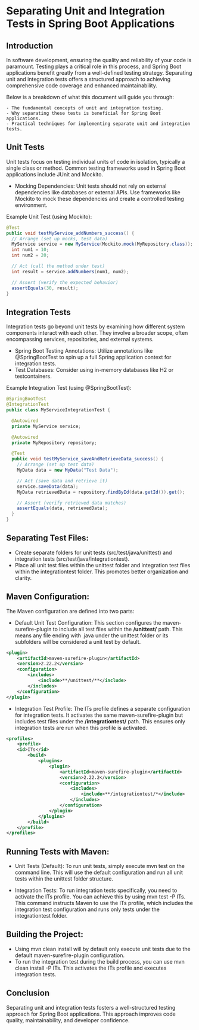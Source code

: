 # Separating Unit and Integration Tests in Spring Boot Applications

## Introduction

In software development, ensuring the quality and reliability of your code is paramount. Testing plays a critical role in this process, and Spring Boot applications benefit greatly from a well-defined testing strategy. Separating unit and integration tests offers a structured approach to achieving comprehensive code coverage and enhanced maintainability.

Below is a breakdown of what this document will guide you through:

    - The fundamental concepts of unit and integration testing.
    - Why separating these tests is beneficial for Spring Boot applications.
    - Practical techniques for implementing separate unit and integration tests.

## Unit Tests

Unit tests focus on testing individual units of code in isolation, typically a single class or method. Common testing frameworks used in Spring Boot applications include JUnit and Mockito.

- Mocking Dependencies: Unit tests should not rely on external dependencies like databases or external APIs. Use frameworks like Mockito to mock these dependencies and create a controlled testing environment.

Example Unit Test (using Mockito):
```java
@Test
public void testMyService_addNumbers_success() {
  // Arrange (set up mocks, test data)
  MyService service = new MyService(Mockito.mock(MyRepository.class));
  int num1 = 10;
  int num2 = 20;

  // Act (call the method under test)
  int result = service.addNumbers(num1, num2);

  // Assert (verify the expected behavior)
  assertEquals(30, result);
}
```

## Integration Tests

Integration tests go beyond unit tests by examining how different system components interact with each other. They involve a broader scope, often encompassing services, repositories, and external systems.

- Spring Boot Testing Annotations: Utilize annotations like @SpringBootTest to spin up a full Spring application context for integration tests.
- Test Databases: Consider using in-memory databases like H2 or testcontainers.

Example Integration Test (using @SpringBootTest):
```java
@SpringBootTest
@IntegrationTest
public class MyServiceIntegrationTest {

  @Autowired
  private MyService service;

  @Autowired
  private MyRepository repository;

  @Test
  public void testMyService_saveAndRetrieveData_success() {
    // Arrange (set up test data)
    MyData data = new MyData("Test Data");

    // Act (save data and retrieve it)
    service.saveData(data);
    MyData retrievedData = repository.findById(data.getId()).get();

    // Assert (verify retrieved data matches)
    assertEquals(data, retrievedData);
  }
}
```

## Separating Test Files:

- Create separate folders for unit tests (src/test/java/unittest) and integration tests (src/test/java/integrationtest).
- Place all unit test files within the unittest folder and integration test files within the integrationtest folder. This promotes better organization and clarity.

## Maven Configuration:

The Maven configuration are defined into two parts:
- Default Unit Test Configuration: This section configures the maven-surefire-plugin to include all test files within the **/unittest/** path. This means any file ending with .java under the unittest folder or its subfolders will be considered a unit test by default.

```xml
<plugin>
    <artifactId>maven-surefire-plugin</artifactId>
    <version>2.22.2</version>
    <configuration>
        <includes>
            <include>**/unittest/**</include>
        </includes>
    </configuration>
</plugin>
```

- Integration Test Profile: The ITs profile defines a separate configuration for integration tests. It activates the same maven-surefire-plugin but includes test files under the **/integrationtest/** path. This ensures only integration tests are run when this profile is activated.
```xml
<profiles>
    <profile>
    <id>ITs</id>
        <build>
            <plugins>
                <plugin>
                    <artifactId>maven-surefire-plugin</artifactId>
                    <version>2.22.2</version>
                    <configuration>
                        <includes>
                            <include>**/integrationtest/*</include>
                        </includes>
                    </configuration>
                </plugin>
            </plugins>
        </build>
    </profile>
</profiles>
```

## Running Tests with Maven:

- Unit Tests (Default): To run unit tests, simply execute mvn test on the command line. This will use the default configuration and run all unit tests within the unittest folder structure.

- Integration Tests: To run integration tests specifically, you need to activate the ITs profile. You can achieve this by using mvn test -P ITs. This command instructs Maven to use the ITs profile, which includes the integration test configuration and runs only tests under the integrationtest folder.

## Building the Project:

- Using mvn clean install will by default only execute unit tests due to the default maven-surefire-plugin configuration.
- To run the integration test during the build process, you can use mvn clean install -P ITs. This activates the ITs profile and executes integration tests.



## Conclusion

Separating unit and integration tests fosters a well-structured testing approach for Spring Boot applications. This approach improves code quality, maintainability, and developer confidence. 